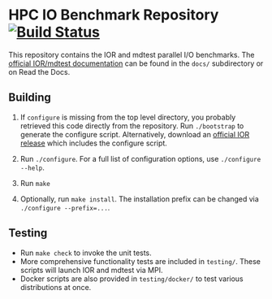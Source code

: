 # HPC IO Benchmark Repository [![Build Status](https://travis-ci.org/hpc/ior.svg?branch=main)](https://travis-ci.org/hpc/ior)

This repository contains the IOR and mdtest parallel I/O benchmarks.  The
[official IOR/mdtest documentation][] can be found in the `docs/` subdirectory
or on Read the Docs.

## Building

1. If `configure` is missing from the top level directory, you probably
   retrieved this code directly from the repository.  Run `./bootstrap`
   to generate the configure script.  Alternatively, download an
   [official IOR release][] which includes the configure script.

1. Run `./configure`.  For a full list of configuration options, use
   `./configure --help`.

2. Run `make`

3. Optionally, run `make install`.  The installation prefix
   can be changed via `./configure --prefix=...`.

## Testing

* Run `make check` to invoke the unit tests.
* More comprehensive functionality tests are included in `testing/`.  These
  scripts will launch IOR and mdtest via MPI.
* Docker scripts are also provided in `testing/docker/` to test various
  distributions at once.  

[official IOR release]: https://github.com/hpc/ior/releases
[official IOR/mdtest documentation]: http://ior.readthedocs.org/
